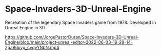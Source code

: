 # Space-Invaders-3D-Unreal-Engine
Recreation of the legendary Space Invaders game from 1978. Developed in Unreal Engine in 3D.


https://github.com/JorgePastorDuran/Space-Invaders-3D-Unreal-Engine/blob/main/project-unreal-editor-2022-06-03-19-29-14-zpa86uvp_cvqvYNbN.mp4
